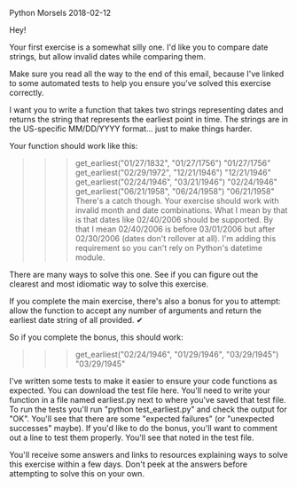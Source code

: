 Python Morsels 2018-02-12

Hey!

Your first exercise is a somewhat silly one. I'd like you to compare date strings, but allow invalid dates while comparing them.

Make sure you read all the way to the end of this email, because I've linked to some automated tests to help you ensure you've solved this exercise correctly.

I want you to write a function that takes two strings representing dates and returns the string that represents the earliest point in time. The strings are in the US-specific MM/DD/YYYY format... just to make things harder.

Your function should work like this:
>>> get_earliest("01/27/1832", "01/27/1756")
"01/27/1756"
>>> get_earliest("02/29/1972", "12/21/1946")
"12/21/1946"
>>> get_earliest("02/24/1946", "03/21/1946")
"02/24/1946"
>>> get_earliest("06/21/1958", "06/24/1958")
"06/21/1958"
There's a catch though. Your exercise should work with invalid month and date combinations. What I mean by that is that dates like 02/40/2006 should be supported. By that I mean 02/40/2006 is before 03/01/2006 but after 02/30/2006 (dates don't rollover at all). I'm adding this requirement so you can't rely on Python's datetime module.

There are many ways to solve this one. See if you can figure out the clearest and most idiomatic way to solve this exercise. 

If you complete the main exercise, there's also a bonus for you to attempt: allow the function to accept any number of arguments and return the earliest date string of all provided. ✔

So if you complete the bonus, this should work:
>>> get_earliest("02/24/1946", "01/29/1946", "03/29/1945")
"03/29/1945"

I've written some tests to make it easier to ensure your code functions as expected. You can download the test file here. You'll need to write your function in a file named earliest.py next to where you've saved that test file. To run the tests you'll run "python test_earliest.py" and check the output for "OK". You'll see that there are some "expected failures" (or "unexpected successes" maybe). If you'd like to do the bonus, you'll want to comment out a line to test them properly. You'll see that noted in the test file.

You'll receive some answers and links to resources explaining ways to solve this exercise within a few days. Don't peek at the answers before attempting to solve this on your own.